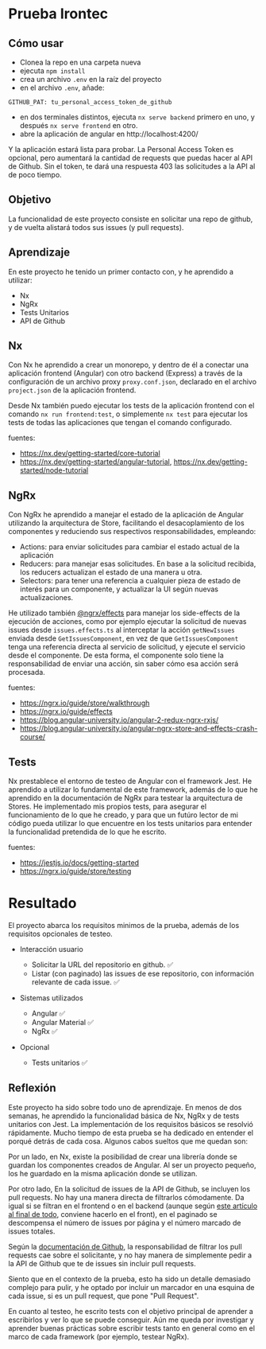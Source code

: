 # Prueba Irontec

## Cómo usar

- Clonea la repo en una carpeta nueva
- ejecuta `npm install`
- crea un archivo `.env` en la raíz del proyecto
- en el archivo `.env`, añade:

```
GITHUB_PAT: tu_personal_access_token_de_github
```
- en dos terminales distintos, ejecuta `nx serve backend` primero en uno, y después `nx serve frontend` en otro.
- abre la aplicación de angular en http://localhost:4200/

Y la aplicación estará lista para probar. La Personal Access Token es opcional, pero aumentará la cantidad de requests que puedas hacer al API de Github. Sin el token, te dará una respuesta 403 las solicitudes a la API al de poco tiempo.

## Objetivo

La funcionalidad de este proyecto consiste en solicitar una repo de github, y de vuelta alistará todos sus issues (y pull requests).

## Aprendizaje
En este proyecto he tenido un primer contacto con, y he aprendido a utilizar:

- Nx
- NgRx
- Tests Unitarios
- API de Github

## Nx

Con Nx he aprendido a crear un monorepo, y dentro de él a conectar una aplicación frontend (Angular) con otro backend (Express) a través de la configuración de un archivo proxy `proxy.conf.json`, declarado en el archivo `project.json` de la aplicación frontend. 

Desde Nx también puedo ejecutar los tests de la aplicación frontend con el comando `nx run frontend:test`, o simplemente `nx test` para ejecutar los tests de todas las aplicaciones que tengan el comando configurado.

fuentes: 
- https://nx.dev/getting-started/core-tutorial
- https://nx.dev/getting-started/angular-tutorial, https://nx.dev/getting-started/node-tutorial

## NgRx

Con NgRx he aprendido a manejar el estado de la aplicación de Angular utilizando la arquitectura de Store, facilitando el desacoplamiento de los componentes y reduciendo sus respectivos responsabilidades, empleando: 

- Actions: para enviar solicitudes para cambiar el estado actual de la aplicación
- Reducers: para manejar esas solicitudes. En base a la solicitud recibida, los reducers actualizan el estado de una manera u otra.
- Selectors: para tener una referencia a cualquier pieza de estado de interés para un componente, y actualizar la UI según nuevas actualizaciones.

He utilizado también [@ngrx/effects](https://ngrx.io/guide/effects) para manejar los side-effects de la ejecución de acciones, como por ejemplo ejecutar la solicitud de nuevas issues desde `issues.effects.ts` al interceptar la acción `getNewIssues` enviada desde `GetIssuesComponent`, en vez de que `GetIssuesComponent` tenga una referencia directa al servicio de solicitud, y ejecute el servicio desde el componente. De esta forma, el componente solo tiene la responsabilidad de enviar una acción, sin saber cómo esa acción será procesada.

fuentes: 
- https://ngrx.io/guide/store/walkthrough 
- https://ngrx.io/guide/effects
- https://blog.angular-university.io/angular-2-redux-ngrx-rxjs/
- https://blog.angular-university.io/angular-ngrx-store-and-effects-crash-course/

## Tests

Nx prestablece el entorno de testeo de Angular con el framework Jest. He aprendido a utilizar lo fundamental de este framework, además de lo que he aprendido en la documentación de NgRx para testear la arquitectura de Stores. He implementado mis propios tests, para asegurar el funcionamiento de lo que he creado, y para que un futúro lector de mi código pueda utilizar lo que encuentre en los tests unitarios para entender la funcionalidad pretendida de lo que he escrito.

fuentes:

- https://jestjs.io/docs/getting-started
- https://ngrx.io/guide/store/testing

# Resultado

El proyecto abarca los requisitos minimos de la prueba, además de los requisitos opcionales de testeo.

- Interacción usuario
  - Solicitar la URL del repositorio en github. ✅
  - Listar (con paginado) las issues de ese repositorio, con información relevante de cada issue. ✅
  
- Sistemas utilizados
  - Angular ✅
  - Angular Material ✅
  - NgRx ✅
  
- Opcional
  - Tests unitarios ✅
  
## Reflexión

Este proyecto ha sido sobre todo uno de aprendizaje. En menos de dos semanas, he aprendido la funcionalidad básica de Nx, NgRx y de tests unitarios con Jest. La implementación de los requisitos básicos se resolvió rápidamente. Mucho tiempo de esta prueba se ha dedicado en entender el porqué detrás de cada cosa. Algunos cabos sueltos que me quedan son:

Por un lado, en Nx, existe la posibilidad de crear una librería donde se guardan los componentes creados de Angular. Al ser un proyecto pequeño, los he guardado en la misma aplicación donde se utilizan.

Por otro lado, En la solicitud de issues de la API de Github, se incluyen los pull requests. No hay una manera directa de filtrarlos cómodamente. Da igual si se filtran en el frontend o en el backend (aunque según [este artículo al final de todo](https://blog.angular-university.io/angular-ngrx-store-and-effects-crash-course/), conviene hacerlo en el front), en el paginado se descompensa el número de issues por página y el número marcado de issues totales. 

Según la [documentación de Github](https://docs.github.com/en/rest/issues/issues#list-repository-issues), la responsabilidad de filtrar los pull requests cae sobre el solicitante, y no hay manera de simplemente pedir a la API de Github que te de issues sin incluir pull requests. 

Siento que en el contexto de la prueba, esto ha sido un detalle demasiado complejo para pulir, y he optado por incluir un marcador en una esquina de cada issue, si es un pull request, que pone "Pull Request".

En cuanto al testeo, he escrito tests con el objetivo principal de aprender a escribirlos y ver lo que se puede conseguir. Aún me queda por investigar y aprender buenas prácticas sobre escribir tests tanto en general como en el marco de cada framework (por ejemplo, testear NgRx).







